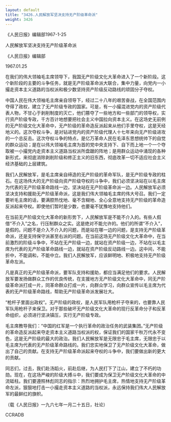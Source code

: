```yaml
---
layout: default
title: "3426.人民解放军坚决支持无产阶级革命派"
weight: 3426
---
```


《人民日报》编辑部1967-1-25

人民解放军坚决支持无产阶级革命派

《人民日报》编辑部

1967.01.25

在我们的伟大领袖毛主席领导下，我国无产阶级文化大革命进入了一个新阶段。这个新阶段的主要的斗争任务，就是无产阶级革命派大联合，集中力量，向党内一小撮走资本主义道路的当权派和极少数坚持资产阶级反动路线的顽固分子夺权。

中国人民在伟大领袖毛主席亲自领导下，经过二十八年的艰苦奋战，在全国范围内夺得了政权，建立了无产阶级专政的国家。可是，有一小撮混进党内的资产阶级代表人物，不甘心于剥削制度的灭亡，他们篡夺了一些地方和一些部门的领导权，实行资产阶级专政，千方百计地想要把社会主义中国拉向资本主义。在这场史无前例的无产阶级文化大革命中，无产阶级的革命造反派起来从他们手里夺权，这是天经地义的。这次夺权斗争，是对钻进党内的资产阶级代理人十七年来向无产阶级进攻的一个总反击。这次夺权斗争的特点，是亿万革命人民在毛泽东思想统帅下的自觉的群众运动；是在以伟大领袖毛主席为首的党中央支持下、自下而上地一个一个夺取被一小撮党内走资本主义道路当权派所盘踞的阵地；是用群众运动中涌现的各种新形式，来彻底消除剥削阶级和修正主义的旧东西，彻底改革一切不适应社会主义经济基础的上层建筑。

我们人民解放军，是毛主席亲自缔造的无产阶级的革命军队，是无产阶级专政的柱石。在这场伟大的无产阶级向资产阶级夺权的斗争中，我们必须坚决站在以毛主席为代表的无产阶级革命路线一边，坚决站在无产阶级革命派一边。人民解放军必须坚决支持和援助无产阶级革命派，这是我们伟大领袖毛主席的伟大号召。我们一定要听毛主席的话，要满腔热忱地、毫不含糊地、全心全意地支持无产阶级的革命造反派起来夺权。即使他们暂时是少数，也要毫不犹豫地支持他们。

在当前无产阶级文化大革命的新形势下，人民解放军是不能不介入的。有些人假借“不介入”之名，行压制群众之实。这是绝对不能允许的。他们的所谓“不介入”，是假的。问题不是介入不介入的问题，而是站在哪一边的问题，是支持无产阶级革命派，还是支持保守派甚至右派的问题。在当前这场无产阶级文化大革命中，在当前激烈的阶级斗争中，不站在无产阶级一边，就站在资产阶级一边，不站在以毛主席为代表的无产阶级革命路线一边，就站在资产阶级反动路线一边。这中间，不能折中，不能调和，不能中立。我们人民解放军，应该鲜明地、积极地支持无产阶级革命左派。

凡是真正的无产阶级革命派，要军队支持和援助，都应当满足他们的要求。人民解放军要发扬做群众工作的优良传统，在支援地方无产阶级文化大革命中，同无产阶级革命派打成一片，同革命群众打成一片，向群众学习，向群众宣传以毛主席为代表的无产阶级革命路线，帮助无产阶级革命派发展壮大。

“枪杆子里面出政权”。无产阶级的政权，是人民军队用枪杆子夺来的，也要靠人民军队用枪杆子来保卫。对于那些破坏无产阶级文化大革命的现行反革命分子和反革命组织，必须进行坚决镇压，实行无产阶级专政。

毛主席教导我们：“中国的红军是一个执行革命的政治任务的武装集团。”无产阶级的革命造反派起来夺走资本主义道路当权派的权，保证我们的国家千秋万代永不变色，这是无产阶级的最大的政治。我们人民解放军是无限忠于毛主席，无限忠于以毛主席为代表的无产阶级革命路线的。我们忠实地保卫了无产阶级文化大革命，做出了自己的贡献。在支持无产阶级革命派起来夺权的斗争中，我们要做出新的更大的贡献。

同志们，过去，我们赴汤蹈火，前赴后继，为人民打下了江山，建立了不朽的功勋。现在，在这场严峻的阶级大搏斗中，我们要成为保卫无产阶级文化大革命的中流砥柱。我们要遵照林彪同志的指示：热烈地拥护毛主席，热情地支持无产阶级革命左派，狠狠地打击一小撮走资本主义道路的当权派，永远保持我们伟大人民解放军的最鲜红的旗帜。

（载《人民日报》一九六七年一月二十五日，社论）

CCRADB

